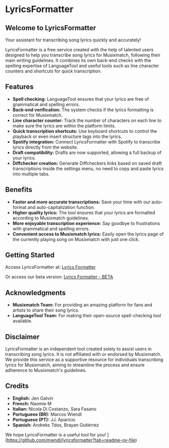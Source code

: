 # LyricsFormatter

## Welcome to LyricsFormatter
Your assistant for transcribing song lyrics quickly and accurately!

LyricsFormatter is a free service created with the help of talented users designed to help you transcribe song lyrics for Musixmatch, following their main writing guidelines. It combines its own back-end checks with the spelling expertise of LanguageTool and useful tools such as line character counters and shortcuts for quick transcription.

## Features

- **Spell checking:** LanguageTool ensures that your lyrics are free of grammatical and spelling errors.
- **Back-end verification:** The system checks if the lyrics formatting is correct for Musixmatch.
- **Line character counter:** Track the number of characters on each line to make sure the lyrics are within the platform limits.
- **Quick transcription shortcuts:** Use keyboard shortcuts to control the playback or even insert structure tags into the lyrics.
- **Spotify integration:** Connect LyricsFormatter with Spotify to transcribe lyrics directly from the website.
- **Draft compatibility:** Drafts are now supported, allowing a full backup of your lyrics.
- **Diffchecker creation:** Generate Diffcheckers links based on saved draft transcriptions inside the settings menu, no need to copy and paste lyrics into multiple tabs.

## Benefits

- **Faster and more accurate transcriptions:** Save your time with our auto-format and auto-capitalization function.
- **Higher quality lyrics:** The tool ensures that your lyrics are formatted according to Musixmatch guidelines.
- **More enjoyable transcription experience:** Say goodbye to frustrations with grammatical and spelling errors.
- **Convenient access to Musixmatch lyrics:** Easily open the lyrics page of the currently playing song on Musixmatch with just one click.

## Getting Started

Access LyricsFormatter at: [Lyrics Formatter](https://lyricsformatter.onrender.com/)

Or access our beta version: [Lyrics Formatter - BETA](https://lyricsformatter-beta.onrender.com/?referrer=https://github.com/mwndl/lyricsformatter?tab=readme-ov-file)

## Acknowledgments

- **Musixmatch Team:** For providing an amazing platform for fans and artists to share their song lyrics.
- **LanguageTool Team:** For making their open-source spell-checking tool available.

## Disclaimer

LyricsFormatter is an independent tool created solely to assist users in transcribing song lyrics. It is not affiliated with or endorsed by Musixmatch. We provide this service as a supportive resource for individuals transcribing lyrics for Musixmatch, aiming to streamline the process and ensure adherence to Musixmatch's guidelines.

## Credits

- **English:** Jen Galvin
- **French:** Naomie M
- **Italian:** Nicola Di Costanzo, Sara Fasano
- **Portuguese (BR):** Marcos Wiendl
- **Portuguese (PT):** JJ. Aparício
- **Spanish:** Andreks Tdos, Brayan Gutiérrez

We hope LyricsFormatter is a useful tool for you!
](https://github.com/mwndl/lyricsformatter?tab=readme-ov-file)
